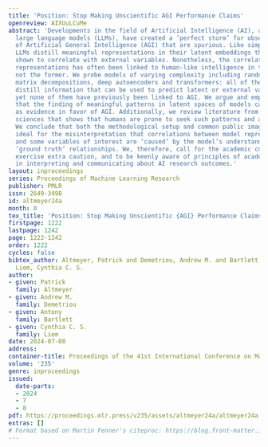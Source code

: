 ```yaml
---
title: 'Position: Stop Making Unscientific AGI Performance Claims'
openreview: AIXUuLCuMe
abstract: 'Developments in the field of Artificial Intelligence (AI), and particularly
  large language models (LLMs), have created a ’perfect storm’ for observing ’sparks’
  of Artificial General Intelligence (AGI) that are spurious. Like simpler models,
  LLMs distill meaningful representations in their latent embeddings that have been
  shown to correlate with external variables. Nonetheless, the correlation of such
  representations has often been linked to human-like intelligence in the latter but
  not the former. We probe models of varying complexity including random projections,
  matrix decompositions, deep autoencoders and transformers: all of them successfully
  distill information that can be used to predict latent or external variables and
  yet none of them have previously been linked to AGI. We argue and empirically demonstrate
  that the finding of meaningful patterns in latent spaces of models cannot be seen
  as evidence in favor of AGI. Additionally, we review literature from the social
  sciences that shows that humans are prone to seek such patterns and anthropomorphize.
  We conclude that both the methodological setup and common public image of AI are
  ideal for the misinterpretation that correlations between model representations
  and some variables of interest are ’caused’ by the model’s understanding of underlying
  ’ground truth’ relationships. We, therefore, call for the academic community to
  exercise extra caution, and to be keenly aware of principles of academic integrity,
  in interpreting and communicating about AI research outcomes.'
layout: inproceedings
series: Proceedings of Machine Learning Research
publisher: PMLR
issn: 2640-3498
id: altmeyer24a
month: 0
tex_title: 'Position: Stop Making Unscientific {AGI} Performance Claims'
firstpage: 1222
lastpage: 1242
page: 1222-1242
order: 1222
cycles: false
bibtex_author: Altmeyer, Patrick and Demetriou, Andrew M. and Bartlett, Antony and
  Liem, Cynthia C. S.
author:
- given: Patrick
  family: Altmeyer
- given: Andrew M.
  family: Demetriou
- given: Antony
  family: Bartlett
- given: Cynthia C. S.
  family: Liem
date: 2024-07-08
address:
container-title: Proceedings of the 41st International Conference on Machine Learning
volume: '235'
genre: inproceedings
issued:
  date-parts:
  - 2024
  - 7
  - 8
pdf: https://proceedings.mlr.press/v235/assets/altmeyer24a/altmeyer24a.pdf
extras: []
# Format based on Martin Fenner's citeproc: https://blog.front-matter.io/posts/citeproc-yaml-for-bibliographies/
---
```

